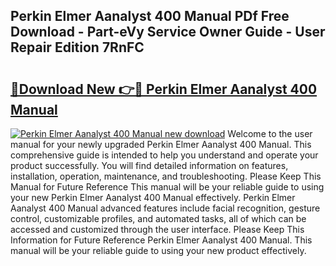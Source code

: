 ## Perkin Elmer Aanalyst 400 Manual PDf Free Download - Part-eVy Service Owner Guide - User Repair Edition 7RnFC

# <h2><a href="http://cf2148.oget.top/?id=Perkin+Elmer+Aanalyst+400+Manual">🔗Download New 👉🔴 Perkin Elmer Aanalyst 400 Manual</a></h2>

[![Perkin Elmer Aanalyst 400 Manual new download](https://i.imgur.com/5g1atiW.png)](http://cf2148.oget.top/?id=Perkin+Elmer+Aanalyst+400+Manual)
Welcome to the user manual for your newly upgraded Perkin Elmer Aanalyst 400 Manual. This comprehensive guide is intended to help you understand and operate your product successfully. You will find detailed information on features, installation, operation, maintenance, and troubleshooting. Please Keep This Manual for Future Reference This manual will be your reliable guide to using your new Perkin Elmer Aanalyst 400 Manual effectively. Perkin Elmer Aanalyst 400 Manual advanced features include facial recognition, gesture control, customizable profiles, and automated tasks, all of which can be accessed and customized through the user interface. Please Keep This Information for Future Reference Perkin Elmer Aanalyst 400 Manual. This manual will be your reliable guide to using your new product effectively.
